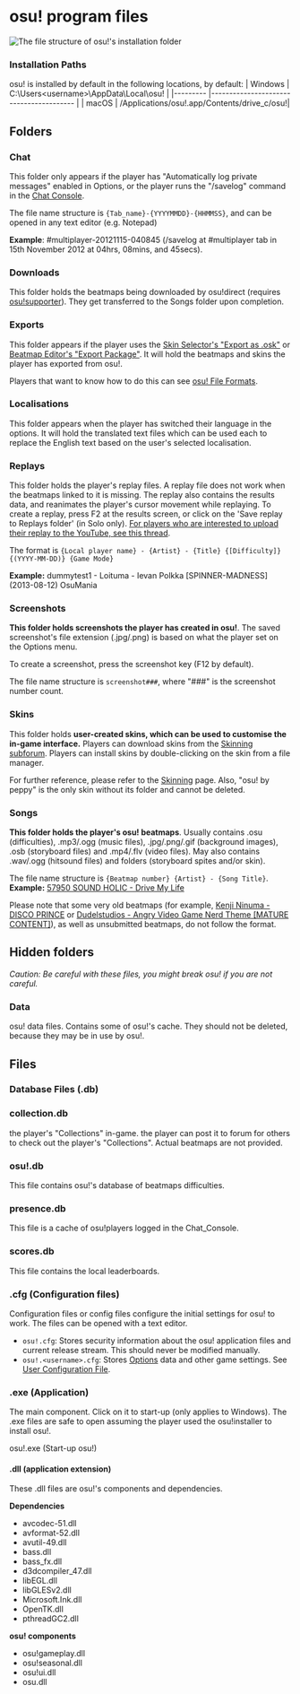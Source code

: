# osu! program files

![The file structure of osu!'s installation folder](img/osu!-program-files.png "The file structure of osu!'s installation folder")

### Installation Paths ###
<!--TODO: Find out where macOS osu! is stored-->
osu! is installed by default in the following locations, by default:
| Windows 	| C:\Users\<username>\AppData\Local\osu! 	  |
|---------	|----------------------------------------	  |
| macOS     | /Applications/osu!.app/Contents/drive_c/osu!|

## Folders

### Chat

This folder only appears if the player has "Automatically log private messages" enabled in Options, or the player runs the "/savelog" command in the [Chat Console](/wiki/Chat_Console).

The file name structure is `{Tab_name}-{YYYYMMDD}-{HHMMSS}`, and can be opened in any text editor (e.g. Notepad)

**Example**: #multiplayer-20121115-040845 (/savelog at #multiplayer tab in 15th November 2012 at 04hrs, 08mins, and 45secs).

### Downloads

This folder holds the beatmaps being downloaded by osu!direct (requires [osu!supporter](/wiki/osu!supporter)). They get transferred to the Songs folder upon completion.

### Exports

This folder appears if the player uses the [Skin Selector's "Export as .osk"](/wiki/Options) or [Beatmap Editor's "Export Package"](/wiki/Beatmap_Editor/Menu). It will hold the beatmaps and skins the player has exported from osu!.

Players that want to know how to do this can see [osu! File Formats](/wiki/osu!_File_Formats).

### Localisations

This folder appears when the player has switched their language in the options. It will hold the translated text files which can be used each to replace the English text based on the user's selected localisation.

### Replays
This folder holds the player's replay files. A replay file does not work when the beatmaps linked to it is missing. The replay also contains the results data, and reanimates the player's cursor movement while replaying. To create a replay, press F2 at the results screen, or click on the 'Save replay to Replays folder' (in Solo only). [For players who are interested to upload their replay to the YouTube, see this thread](https://osu.ppy.sh/community/forums/topics/1104243).

The format is `{Local player name} - {Artist} - {Title} {[Difficulty]}{(YYYY-MM-DD)} {Game Mode}`

**Example:** dummytest1 - Loituma - Ievan Polkka \[SPINNER-MADNESS\]  (2013-08-12) OsuMania

### Screenshots

**This folder holds screenshots the player has created in osu!**. The saved screenshot's file extension (.jpg/.png) is based on what the player set on the Options menu.

To create a screenshot, press the screenshot key (F12 by default).

The file name structure is `screenshot###`, where "###" is the screenshot number count.

### Skins

This folder holds **user-created skins, which can be used to customise the in-game interface.** Players can download skins from the [Skinning subforum](https://osu.ppy.sh/community/forums/15). Players can install skins by double-clicking on the skin from a file manager. 

For further reference, please refer to the [Skinning](/wiki/Skinning) page. Also, "osu! by peppy" is the only skin without its folder and cannot be deleted.

### Songs

**This folder holds the player's osu! beatmaps**. Usually contains .osu (difficulties), .mp3/.ogg (music files), .jpg/.png/.gif (background images), .osb (storyboard files) and .mp4/.flv (video files). May also contains .wav/.ogg (hitsound files) and folders (storyboard spites and/or skin).

The file name structure is `{Beatmap number} {Artist} - {Song Title}`.
**Example:** [57950 SOUND HOLIC - Drive My Life](https://osu.ppy.sh/beatmapsets/57950)

Please note that some very old beatmaps (for example, [Kenji Ninuma - DISCO PRINCE](https://osu.ppy.sh/beatmapsets/1) or [Dudelstudios - Angry Video Game Nerd Theme [MATURE CONTENT]](https://osu.ppy.sh/beatmapsets/66)), as well as unsubmitted beatmaps, do not follow the format.

## Hidden folders

*Caution: Be careful with these files, you might break osu! if you are not careful.*

### Data

osu! data files. Contains some of osu!'s cache. They should not be deleted, because they may be in use by osu!.

## Files

### Database Files (.db)

### collection.db

the player's "Collections" in-game. the player can post it to forum for others to check out the player's "Collections". Actual beatmaps are not provided.

### osu!.db 

This file contains osu!'s database of beatmaps difficulties.

### presence.db

This file is a cache of osu!players logged in the Chat_Console.

### scores.db

This file contains the local leaderboards.

### .cfg (Configuration files)

Configuration files or config files configure the initial settings for osu! to work. The files can be opened with a text editor.

- `osu!.cfg`: Stores security information about the osu! application files and current release stream. This should never be modified manually.
- `osu!.<username>.cfg`: Stores [Options](/wiki/Options) data and other game settings. See [User Configuration File](/wiki/osu!_Program_Files/User_Configuration_File).


### .exe (Application)

The main component. Click on it to start-up (only applies to Windows). The .exe files are safe to open assuming the player used the osu!installer to install osu!.

osu!.exe (Start-up osu!)

#### .dll (application extension)

These .dll files are osu!'s components and dependencies.

**Dependencies**

- avcodec-51.dll
- avformat-52.dll
- avutil-49.dll
- bass.dll
- bass_fx.dll
- d3dcompiler_47.dll
- libEGL.dll
- libGLESv2.dll
- Microsoft.Ink.dll
- OpenTK.dll
- pthreadGC2.dll

**osu! components**

- osu!gameplay.dll
- osu!seasonal.dll
- osu!ui.dll
- osu.dll
